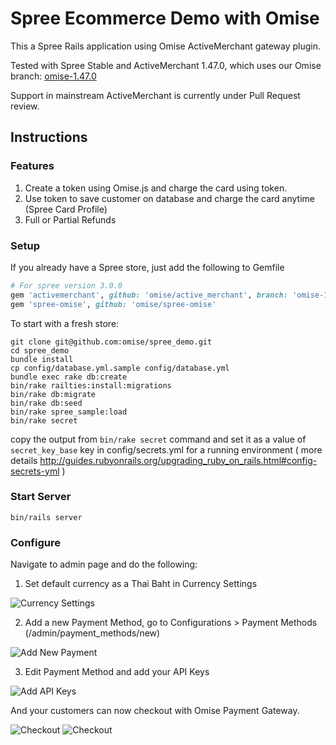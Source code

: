 # Spree Ecommerce Demo with Omise

This a Spree Rails application using Omise ActiveMerchant gateway plugin.

Tested with Spree Stable and ActiveMerchant 1.47.0, which uses our Omise branch: [omise-1.47.0](https://github.com/omise/active_merchant/tree/omise-1.47.0) 

Support in mainstream ActiveMerchant is currently under Pull Request review.

## Instructions

### Features

1. Create a token using Omise.js and charge the card using token.
2. Use token to save customer on database and charge the card anytime (Spree Card Profile)
3. Full or Partial Refunds

### Setup

If you already have a Spree store, just add the following to Gemfile

```ruby
# For spree version 3.0.0
gem 'activemerchant', github: 'omise/active_merchant', branch: 'omise-1.47.0'
gem 'spree-omise', github: 'omise/spree-omise'
```

To start with a fresh store:

```
git clone git@github.com:omise/spree_demo.git
cd spree_demo
bundle install
cp config/database.yml.sample config/database.yml
bundle exec rake db:create
bin/rake railties:install:migrations
bin/rake db:migrate
bin/rake db:seed
bin/rake spree_sample:load
bin/rake secret
```
copy the output from `bin/rake secret` command
and set it as a value of `secret_key_base` key in config/secrets.yml for a running environment
( more details http://guides.rubyonrails.org/upgrading_ruby_on_rails.html#config-secrets-yml )

### Start Server

```
bin/rails server
```

### Configure

Navigate to admin page and do the following:

1. Set default currency as a Thai Baht in Currency Settings

![Currency Settings](https://cdn.omise.co/assets/spree/currency.png)

2. Add a new Payment Method, go to Configurations > Payment Methods (/admin/payment_methods/new)

![Add New Payment](https://cdn.omise.co/assets/spree/add_new_payment.png)

3. Edit Payment Method and add your API Keys

![Add API Keys](https://cdn.omise.co/assets/spree/set_keys.png)


And your customers can now checkout with Omise Payment Gateway.

![Checkout](https://cdn.omise.co/assets/spree/checkout.png)
![Checkout](https://cdn.omise.co/assets/spree/succeed_order.png)
